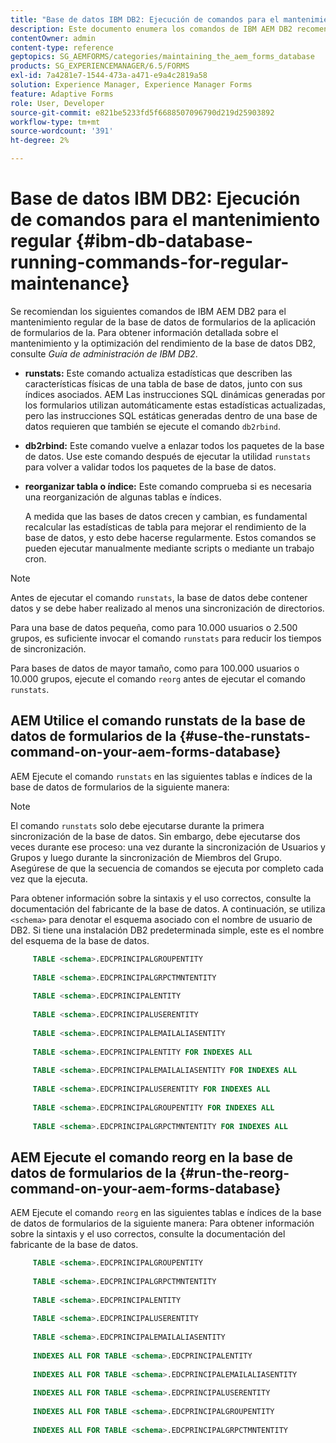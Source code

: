 ```yaml
---
title: "Base de datos IBM DB2: Ejecución de comandos para el mantenimiento regular"
description: Este documento enumera los comandos de IBM AEM DB2 recomendados para realizar un mantenimiento regular de la base de datos de formularios en la que se realiza un seguimiento de los formularios en la.
contentOwner: admin
content-type: reference
geptopics: SG_AEMFORMS/categories/maintaining_the_aem_forms_database
products: SG_EXPERIENCEMANAGER/6.5/FORMS
exl-id: 7a4281e7-1544-473a-a471-e9a4c2819a58
solution: Experience Manager, Experience Manager Forms
feature: Adaptive Forms
role: User, Developer
source-git-commit: e821be5233fd5f6688507096790d219d25903892
workflow-type: tm+mt
source-wordcount: '391'
ht-degree: 2%

---
```


# Base de datos IBM DB2: Ejecución de comandos para el mantenimiento regular {#ibm-db-database-running-commands-for-regular-maintenance}

Se recomiendan los siguientes comandos de IBM AEM DB2 para el mantenimiento regular de la base de datos de formularios de la aplicación de formularios de la. Para obtener información detallada sobre el mantenimiento y la optimización del rendimiento de la base de datos DB2, consulte *Guía de administración de IBM DB2*.

* **runstats:** Este comando actualiza estadísticas que describen las características físicas de una tabla de base de datos, junto con sus índices asociados. AEM Las instrucciones SQL dinámicas generadas por los formularios utilizan automáticamente estas estadísticas actualizadas, pero las instrucciones SQL estáticas generadas dentro de una base de datos requieren que también se ejecute el comando `db2rbind`.
* **db2rbind:** Este comando vuelve a enlazar todos los paquetes de la base de datos. Use este comando después de ejecutar la utilidad `runstats` para volver a validar todos los paquetes de la base de datos.
* **reorganizar tabla o índice:** Este comando comprueba si es necesaria una reorganización de algunas tablas e índices.

  A medida que las bases de datos crecen y cambian, es fundamental recalcular las estadísticas de tabla para mejorar el rendimiento de la base de datos, y esto debe hacerse regularmente. Estos comandos se pueden ejecutar manualmente mediante scripts o mediante un trabajo cron.

>[!NOTE]
>
>Antes de ejecutar el comando `runstats`, la base de datos debe contener datos y se debe haber realizado al menos una sincronización de directorios.

Para una base de datos pequeña, como para 10.000 usuarios o 2.500 grupos, es suficiente invocar el comando `runstats` para reducir los tiempos de sincronización.

Para bases de datos de mayor tamaño, como para 100.000 usuarios o 10.000 grupos, ejecute el comando `reorg` antes de ejecutar el comando `runstats`.

## AEM Utilice el comando runstats de la base de datos de formularios de la {#use-the-runstats-command-on-your-aem-forms-database}

AEM Ejecute el comando `runstats` en las siguientes tablas e índices de la base de datos de formularios de la siguiente manera:

>[!NOTE]
>
>El comando `runstats` solo debe ejecutarse durante la primera sincronización de la base de datos. Sin embargo, debe ejecutarse dos veces durante ese proceso: una vez durante la sincronización de Usuarios y Grupos y luego durante la sincronización de Miembros del Grupo. Asegúrese de que la secuencia de comandos se ejecuta por completo cada vez que la ejecuta.

Para obtener información sobre la sintaxis y el uso correctos, consulte la documentación del fabricante de la base de datos. A continuación, se utiliza `<schema>` para denotar el esquema asociado con el nombre de usuario de DB2. Si tiene una instalación DB2 predeterminada simple, este es el nombre del esquema de la base de datos.

```sql
     TABLE <schema>.EDCPRINCIPALGROUPENTITY
 
     TABLE <schema>.EDCPRINCIPALGRPCTMNTENTITY
 
     TABLE <schema>.EDCPRINCIPALENTITY
 
     TABLE <schema>.EDCPRINCIPALUSERENTITY
 
     TABLE <schema>.EDCPRINCIPALEMAILALIASENTITY
 
     TABLE <schema>.EDCPRINCIPALENTITY FOR INDEXES ALL
 
     TABLE <schema>.EDCPRINCIPALEMAILALIASENTITY FOR INDEXES ALL
 
     TABLE <schema>.EDCPRINCIPALUSERENTITY FOR INDEXES ALL
 
     TABLE <schema>.EDCPRINCIPALGROUPENTITY FOR INDEXES ALL
 
     TABLE <schema>.EDCPRINCIPALGRPCTMNTENTITY FOR INDEXES ALL
```

## AEM Ejecute el comando reorg en la base de datos de formularios de la {#run-the-reorg-command-on-your-aem-forms-database}

AEM Ejecute el comando `reorg` en las siguientes tablas e índices de la base de datos de formularios de la siguiente manera: Para obtener información sobre la sintaxis y el uso correctos, consulte la documentación del fabricante de la base de datos.

```sql
     TABLE <schema>.EDCPRINCIPALGROUPENTITY
 
     TABLE <schema>.EDCPRINCIPALGRPCTMNTENTITY
 
     TABLE <schema>.EDCPRINCIPALENTITY
 
     TABLE <schema>.EDCPRINCIPALUSERENTITY
 
     TABLE <schema>.EDCPRINCIPALEMAILALIASENTITY
 
     INDEXES ALL FOR TABLE <schema>.EDCPRINCIPALENTITY
 
     INDEXES ALL FOR TABLE <schema>.EDCPRINCIPALEMAILALIASENTITY
 
     INDEXES ALL FOR TABLE <schema>.EDCPRINCIPALUSERENTITY
 
     INDEXES ALL FOR TABLE <schema>.EDCPRINCIPALGROUPENTITY
 
     INDEXES ALL FOR TABLE <schema>.EDCPRINCIPALGRPCTMNTENTITY
```
